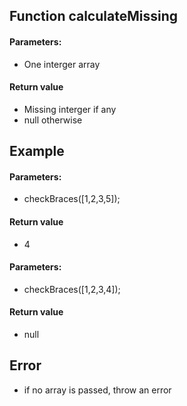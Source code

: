 ## Function calculateMissing

#### Parameters:

* One interger array

#### Return value

* Missing interger if any
* null otherwise


## Example

#### Parameters:

* checkBraces([1,2,3,5]);

#### Return value

* 4

#### Parameters:

* checkBraces([1,2,3,4]);

#### Return value

* null


## Error

* if no array is passed, throw an error
